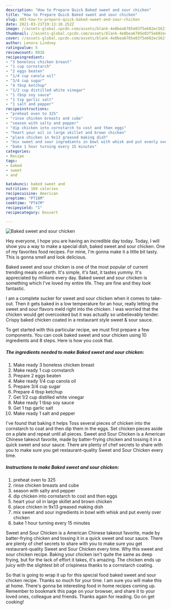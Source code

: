 ```yaml
---
description: "How to Prepare Quick Baked sweet and sour chicken"
title: "How to Prepare Quick Baked sweet and sour chicken"
slug: 403-how-to-prepare-quick-baked-sweet-and-sour-chicken
date: 2021-03-21T19:13:18.252Z
image: //assets-global.cpcdn.com/assets/blank-4e0bea6785e03f5e602ec562f230caae08da540cada707380b4fe1bbebba43da.png
thumbnail: //assets-global.cpcdn.com/assets/blank-4e0bea6785e03f5e602ec562f230caae08da540cada707380b4fe1bbebba43da.png
cover: //assets-global.cpcdn.com/assets/blank-4e0bea6785e03f5e602ec562f230caae08da540cada707380b4fe1bbebba43da.png
author: Lenora Lindsey
ratingvalue: 5
reviewcount: 8016
recipeingredient:
- "3 boneless chicken breast"
- "1 cup cornstarch"
- "2 eggs beaten"
- "1/4 cup canola oil"
- "3/4 cup sugar"
- "4 tbsp ketchup"
- "1/2 cup distilled white vinegar"
- "1 tbsp soy sauce"
- "1 tsp garlic salt"
- "1 salt and pepper"
recipeinstructions:
- "preheat oven to 325"
- "rinse chicken breasts and cube"
- "season with salty and pepper"
- "dip chicken into cornstarch to cost and then eggs"
- "heart your oil in large skillet and brown chicken"
- "place chicken in 9x13 greased making dish"
- "mix sweet and sour ingredients in bowl with whisk and put evenly over chicken"
- "bake 1 hour turning every 15 minutes"
categories:
- Recipe
tags:
- baked
- sweet
- and

katakunci: baked sweet and 
nutrition: 169 calories
recipecuisine: American
preptime: "PT18M"
cooktime: "PT47M"
recipeyield: "1"
recipecategory: Dessert

---
```



![Baked sweet and sour chicken](//assets-global.cpcdn.com/assets/blank-4e0bea6785e03f5e602ec562f230caae08da540cada707380b4fe1bbebba43da.png)

Hey everyone, I hope you are having an incredible day today. Today, I will show you a way to make a special dish, baked sweet and sour chicken. One of my favorites food recipes. For mine, I'm gonna make it a little bit tasty. This is gonna smell and look delicious.

Baked sweet and sour chicken is one of the most popular of current trending meals on earth. It's simple, it's fast, it tastes yummy. It's appreciated by millions every day. Baked sweet and sour chicken is something which I've loved my entire life. They are fine and they look fantastic.

I am a complete sucker for sweet and sour chicken when it comes to take-out. Then it gets baked in a low temperature for an hour, really letting the sweet and sour flavors meld right into the chicken. I was worried that the chicken would get overcooked but it was actually so unbelievably tender. Crispy baked chicken coated in a restaurant style sweet &amp; sour sauce.


To get started with this particular recipe, we must first prepare a few components. You can cook baked sweet and sour chicken using 10 ingredients and 8 steps. Here is how you cook that.

<!--inarticleads1-->

##### The ingredients needed to make Baked sweet and sour chicken:

1. Make ready 3 boneless chicken breast
1. Make ready 1 cup cornstarch
1. Prepare 2 eggs beaten
1. Make ready 1/4 cup canola oil
1. Prepare 3/4 cup sugar
1. Prepare 4 tbsp ketchup
1. Get 1/2 cup distilled white vinegar
1. Make ready 1 tbsp soy sauce
1. Get 1 tsp garlic salt
1. Make ready 1 salt and pepper


I&#39;ve found that baking it helps Toss several pieces of chicken into the cornstarch to coat and then dip them in the eggs. Set chicken pieces aside on a plate and repeat until all pieces. Sweet and Sour Chicken is a American Chinese takeout favorite, made by batter-frying chicken and tossing it in a quick sweet and sour sauce. There are plenty of chef secrets to share with you to make sure you get restaurant-quality Sweet and Sour Chicken every time. 

<!--inarticleads2-->

##### Instructions to make Baked sweet and sour chicken:

1. preheat oven to 325
1. rinse chicken breasts and cube
1. season with salty and pepper
1. dip chicken into cornstarch to cost and then eggs
1. heart your oil in large skillet and brown chicken
1. place chicken in 9x13 greased making dish
1. mix sweet and sour ingredients in bowl with whisk and put evenly over chicken
1. bake 1 hour turning every 15 minutes


Sweet and Sour Chicken is a American Chinese takeout favorite, made by batter-frying chicken and tossing it in a quick sweet and sour sauce. There are plenty of chef secrets to share with you to make sure you get restaurant-quality Sweet and Sour Chicken every time. Why this sweet and sour chicken recipe. Baking your chicken isn&#39;t quite the same as deep frying, but for the lack of effort it takes, it&#39;s amazing. The chicken ends up juicy with the slightest bit of crispiness thanks to a cornstarch coating. 

So that is going to wrap it up for this special food baked sweet and sour chicken recipe. Thanks so much for your time. I am sure you will make this at home. There's gonna be interesting food in home recipes coming up. Remember to bookmark this page on your browser, and share it to your loved ones, colleague and friends. Thanks again for reading. Go on get cooking!
